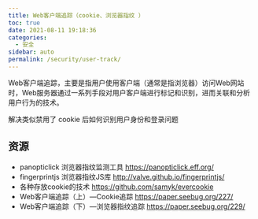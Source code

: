 ```yaml
---
title: Web客户端追踪（cookie、浏览器指纹 ）
toc: true
date: 2021-08-11 19:18:36
categories: 
  - 安全
sidebar: auto
permalink: /security/user-track/
---
```


Web客户端追踪，主要是指用户使用客户端（通常是指浏览器）访问Web网站时，Web服务器通过一系列手段对用户客户端进行标记和识别，进而关联和分析用户行为的技术。

解决类似禁用了 cookie 后如何识别用户身份和登录问题

## 资源

- panopticlick 浏览器指纹监测工具 https://panopticlick.eff.org/ 
- fingerprintjs 浏览器指纹JS库 http://valve.github.io/fingerprintjs/
- 各种存放cookie的技术 https://github.com/samyk/evercookie
- Web客户端追踪（上）—Cookie追踪 https://paper.seebug.org/227/
- Web客户端追踪（下）—浏览器指纹追踪 https://paper.seebug.org/229/
